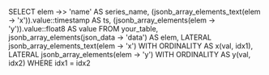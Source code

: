 SELECT
  elem ->> 'name' AS series_name,
  (jsonb_array_elements_text(elem -> 'x')).value::timestamp AS ts,
  (jsonb_array_elements(elem -> 'y')).value::float8 AS value
FROM your_table,
  jsonb_array_elements(json_data -> 'data') AS elem,
  LATERAL jsonb_array_elements_text(elem -> 'x') WITH ORDINALITY AS x(val, idx1),
  LATERAL jsonb_array_elements(elem -> 'y') WITH ORDINALITY AS y(val, idx2)
WHERE idx1 = idx2
